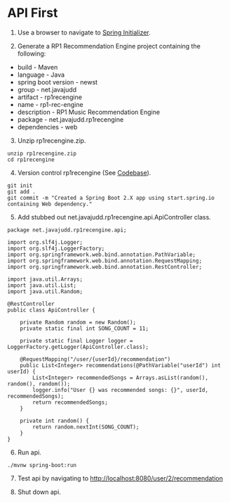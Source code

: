 # API First

1. Use a browser to navigate to [Spring Initializer](http://start.spring.io/).

2. Generate a RP1 Recommendation Engine project containing the following:
* build - Maven
* language - Java
* spring boot version - newst
* group - net.javajudd
* artifact - rp1recengine
* name - rp1-rec-engine
* description - RP1 Music Recommendation Engine
* package - net.javajudd.rp1recengine
* dependencies - web

3. Unzip rp1recengine.zip.
```
unzip rp1recengine.zip
cd rp1recengine
```

4. Version control rp1recengine (See [Codebase](01_codebase.md)).

```
git init
git add .
git commit -m "Created a Spring Boot 2.X app using start.spring.io containing Web dependency."
```

5. Add stubbed out net.javajudd.rp1recengine.api.ApiController class.

```
package net.javajudd.rp1recengine.api;

import org.slf4j.Logger;
import org.slf4j.LoggerFactory;
import org.springframework.web.bind.annotation.PathVariable;
import org.springframework.web.bind.annotation.RequestMapping;
import org.springframework.web.bind.annotation.RestController;

import java.util.Arrays;
import java.util.List;
import java.util.Random;

@RestController
public class ApiController {

    private Random random = new Random();
    private static final int SONG_COUNT = 11;

    private static final Logger logger = LoggerFactory.getLogger(ApiController.class);

    @RequestMapping("/user/{userId}/recommendation")
    public List<Integer> recommendations(@PathVariable("userId") int userId) {
        List<Integer> recommendedSongs = Arrays.asList(random(), random(), random());
        logger.info("User {} was recommended songs: {}", userId, recommendedSongs);
        return recommendedSongs;
    }

    private int random() {
        return random.nextInt(SONG_COUNT);
    }
}
```

6. Run api.

```
./mvnw spring-boot:run
```

7. Test api by navigating to [http://localhost:8080/user/2/recommendation](http://localhost:8080/user/2/recommendation)

8. Shut down api.